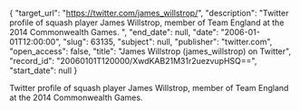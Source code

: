 {
  "target_url": "https://twitter.com/james_willstrop/", 
  "description": "Twitter profile of squash player James Willstrop, member of Team England at the 2014 Commonwealth Games. ", 
  "end_date": null, 
  "date": "2006-01-01T12:00:00", 
  "slug": 63135, 
  "subject": null, 
  "publisher": "twitter.com", 
  "open_access": false, 
  "title": "James Willstrop (james_willstrop) on Twitter", 
  "record_id": "20060101T120000/XwdKAB21M31r2uezvupHSQ==", 
  "start_date": null
}

Twitter profile of squash player James Willstrop, member of Team England at the 2014 Commonwealth Games. 